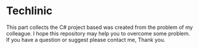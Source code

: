 # Techlinic
This part collects the C# project based was created from the problem of my colleague. I hope this repository may help you to overcome some problem. If you have a question or suggest please contact me, Thank you.

